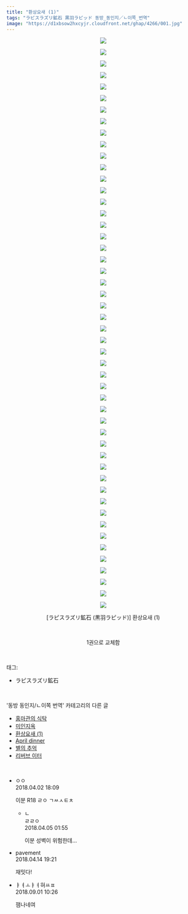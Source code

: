 ```yaml
---
title: "환상요새 (1)"
tags: "ラピスラズリ鉱石 黒羽ラピッド 동방_동인지／ㄴ이쪽_번역"
image: "https://d1xbsow2hxcyjr.cloudfront.net/ghap/4266/001.jpg"
---
```

<div class="article">
<p style="text-align: center; clear: none; float: none;"><img src="{{ site.imgserver10 }}/ghap/4266/001.jpg"/></p>
<p style="text-align: center; clear: none; float: none;"><img src="{{ site.imgserver10 }}/ghap/4266/002.jpg"/></p>
<p style="text-align: center; clear: none; float: none;"><img src="{{ site.imgserver10 }}/ghap/4266/003.jpg"/></p>
<p style="text-align: center; clear: none; float: none;"><img src="{{ site.imgserver10 }}/ghap/4266/004.jpg"/></p>
<p style="text-align: center; clear: none; float: none;"><img src="{{ site.imgserver10 }}/ghap/4266/005.jpg"/></p>
<p style="text-align: center; clear: none; float: none;"><img src="{{ site.imgserver10 }}/ghap/4266/006.jpg"/></p>
<p style="text-align: center; clear: none; float: none;"><img src="{{ site.imgserver10 }}/ghap/4266/007.jpg"/></p>
<p style="text-align: center; clear: none; float: none;"><img src="{{ site.imgserver10 }}/ghap/4266/008.jpg"/></p>
<p style="text-align: center; clear: none; float: none;"><img src="{{ site.imgserver10 }}/ghap/4266/009.jpg"/></p>
<p style="text-align: center; clear: none; float: none;"><img src="{{ site.imgserver10 }}/ghap/4266/010.jpg"/></p>
<p style="text-align: center; clear: none; float: none;"><img src="{{ site.imgserver10 }}/ghap/4266/011.jpg"/></p>
<p style="text-align: center; clear: none; float: none;"><img src="{{ site.imgserver10 }}/ghap/4266/012.jpg"/></p>
<p style="text-align: center; clear: none; float: none;"><img src="{{ site.imgserver10 }}/ghap/4266/013.jpg"/></p>
<p style="text-align: center; clear: none; float: none;"><img src="{{ site.imgserver10 }}/ghap/4266/014.jpg"/></p>
<p style="text-align: center; clear: none; float: none;"><img src="{{ site.imgserver10 }}/ghap/4266/015.jpg"/></p>
<p style="text-align: center; clear: none; float: none;"><img src="{{ site.imgserver10 }}/ghap/4266/016.jpg"/></p>
<p style="text-align: center; clear: none; float: none;"><img src="{{ site.imgserver10 }}/ghap/4266/017.jpg"/></p>
<p style="text-align: center; clear: none; float: none;"><img src="{{ site.imgserver10 }}/ghap/4266/018.jpg"/></p>
<p style="text-align: center; clear: none; float: none;"><img src="{{ site.imgserver10 }}/ghap/4266/019.jpg"/></p>
<p style="text-align: center; clear: none; float: none;"><img src="{{ site.imgserver10 }}/ghap/4266/020.jpg"/></p>
<p style="text-align: center; clear: none; float: none;"><img src="{{ site.imgserver10 }}/ghap/4266/021.jpg"/></p>
<p style="text-align: center; clear: none; float: none;"><img src="{{ site.imgserver10 }}/ghap/4266/022.jpg"/></p>
<p style="text-align: center; clear: none; float: none;"><img src="{{ site.imgserver10 }}/ghap/4266/023.jpg"/></p>
<p style="text-align: center; clear: none; float: none;"><img src="{{ site.imgserver10 }}/ghap/4266/024.jpg"/></p>
<p style="text-align: center; clear: none; float: none;"><img src="{{ site.imgserver10 }}/ghap/4266/025.jpg"/></p>
<p style="text-align: center; clear: none; float: none;"><img src="{{ site.imgserver10 }}/ghap/4266/026.jpg"/></p>
<p style="text-align: center; clear: none; float: none;"><img src="{{ site.imgserver10 }}/ghap/4266/027.jpg"/></p>
<p style="text-align: center; clear: none; float: none;"><img src="{{ site.imgserver10 }}/ghap/4266/028.jpg"/></p>
<p style="text-align: center; clear: none; float: none;"><img src="{{ site.imgserver10 }}/ghap/4266/029.jpg"/></p>
<p style="text-align: center; clear: none; float: none;"><img src="{{ site.imgserver10 }}/ghap/4266/030.jpg"/></p>
<p style="text-align: center; clear: none; float: none;"><img src="{{ site.imgserver10 }}/ghap/4266/031.jpg"/></p>
<p style="text-align: center; clear: none; float: none;"><img src="{{ site.imgserver10 }}/ghap/4266/032.jpg"/></p>
<p style="text-align: center; clear: none; float: none;"><img src="{{ site.imgserver10 }}/ghap/4266/033.jpg"/></p>
<p style="text-align: center; clear: none; float: none;"><img src="{{ site.imgserver10 }}/ghap/4266/034.jpg"/></p>
<p style="text-align: center; clear: none; float: none;"><img src="{{ site.imgserver10 }}/ghap/4266/035.jpg"/></p>
<p style="text-align: center; clear: none; float: none;"><img src="{{ site.imgserver10 }}/ghap/4266/036.jpg"/></p>
<p style="text-align: center; clear: none; float: none;"><img src="{{ site.imgserver10 }}/ghap/4266/037.jpg"/></p>
<p style="text-align: center; clear: none; float: none;"><img src="{{ site.imgserver10 }}/ghap/4266/038.jpg"/></p>
<p style="text-align: center; clear: none; float: none;"><img src="{{ site.imgserver10 }}/ghap/4266/039.jpg"/></p>
<p style="text-align: center; clear: none; float: none;"><img src="{{ site.imgserver10 }}/ghap/4266/040.jpg"/></p>
<p style="text-align: center; clear: none; float: none;"><img src="{{ site.imgserver10 }}/ghap/4266/041.jpg"/></p>
<p style="text-align: center; clear: none; float: none;"><img src="{{ site.imgserver10 }}/ghap/4266/042.jpg"/></p>
<p style="text-align: center; clear: none; float: none;"><img src="{{ site.imgserver10 }}/ghap/4266/043.jpg"/></p>
<p style="text-align: center; clear: none; float: none;"><img src="{{ site.imgserver10 }}/ghap/4266/044.jpg"/></p>
<p style="text-align: center; clear: none; float: none;"><img src="{{ site.imgserver10 }}/ghap/4266/045.jpg"/></p>
<p style="text-align: center; clear: none; float: none;"><img src="{{ site.imgserver10 }}/ghap/4266/046.jpg"/></p>
<p style="text-align: center; clear: none; float: none;"><img src="{{ site.imgserver10 }}/ghap/4266/047.jpg"/></p>
<p style="text-align: center; clear: none; float: none;"><img src="{{ site.imgserver10 }}/ghap/4266/048.jpg"/></p>
<p style="text-align: center; clear: none; float: none;"><img src="{{ site.imgserver10 }}/ghap/4266/049.jpg"/></p>
<p style="text-align: center; clear: none; float: none;"><img src="{{ site.imgserver10 }}/ghap/4266/050.jpg"/></p>
<p style="text-align: center; clear: none; float: none;">[ラピスラズリ鉱石 (黒羽ラピッド)] 환상요새 (1)</p>
<p style="text-align: center; clear: none; float: none;"><br/></p>
<p style="text-align: center; clear: none; float: none;">1권으로 교체함</p>
</div><br/>
<div class="tagTrail">
<p>태그: </p>
<ul>
<li>ラピスラズリ鉱石</li>
</ul>
</div><br/>
<div class="another">
<p>'동방 동인지/ㄴ이쪽 번역' 카테고리의 다른 글</p>
<ul>
<li><a href="/ghap_4271">홍마관의 식탁</a></li>
<li><a href="/ghap_4267">미인지옥</a></li>
<li><a href="/ghap_4266">환상요새 (1)</a></li>
<li><a href="/ghap_4235">April dinner</a></li>
<li><a href="/ghap_4234">별의 추억</a></li>
<li><a href="/ghap_4229">리버브 이터</a></li>
</ul>
</div><br/>
<div class="cb_module cb_fluid">
<div class="cb_wrt cb_profile">
<div class="comment">
<ul>
<li class="cb_thumb_off" id="comment15231924">
<div class="cb_comment_area">
<div class="cb_info_area">
<div class="cb_section">
<span class="cb_nick_name">ㅇㅇ</span>
</div>
<div class="cb_section">
<span class="cb_date">2018.04.02 18:09 </span>
</div>
</div>
<div class="cb_dsc_comment">
<p class="cb_dsc">
											이분 R18 ㄹㅇ ㄱㅆㅅㅌㅊ
										</p>
</div>
<ul>
<li class="cb_thumb_off" id="comment15233471">
<span class="cb_bu_subnode">ㄴ</span>
<div class="cb_comment_area">
<div class="cb_info_area">
<div class="cb_section">
<span class="cb_nick_name">ㄹㄹㅇ</span>
</div>
<div class="cb_section">
<span class="cb_date">2018.04.05 01:55 </span>
</div>
</div>
<div class="cb_dsc_comment">
<p class="cb_dsc">
																이분 성벽이 위험한데...
															</p>
</div>
</div>
</li>
</ul>
</div></li>
<li class="cb_thumb_off" id="comment15238983">
<div class="cb_comment_area">
<div class="cb_info_area">
<div class="cb_section">
<span class="cb_nick_name">pavement</span>
</div>
<div class="cb_section">
<span class="cb_date">2018.04.14 19:21 </span>
</div>
</div>
<div class="cb_dsc_comment">
<p class="cb_dsc">
											재밋다!
										</p>
</div>
</div></li>
<li class="cb_thumb_off" id="comment15323704">
<div class="cb_comment_area">
<div class="cb_info_area">
<div class="cb_section">
<span class="cb_nick_name">ㅑㅕㅗㅑㅕ혀ㅛㅍ</span>
</div>
<div class="cb_section">
<span class="cb_date">2018.09.01 10:26 </span>
</div>
</div>
<div class="cb_dsc_comment">
<p class="cb_dsc">
											잼나네여
										</p>
</div>
</div></li>
</ul>
</div>
</div><!-- commentList close -->
</div><br/>
